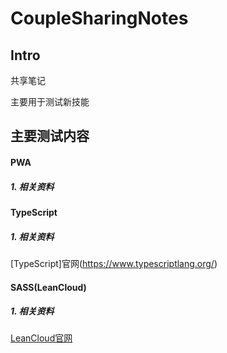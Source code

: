 # CoupleSharingNotes
## Intro
共享笔记

主要用于测试新技能

## 主要测试内容
#### PWA
##### 1. 相关资料

#### TypeScript
##### 1. 相关资料
[TypeScript]官网(https://www.typescriptlang.org/)

#### SASS(LeanCloud)
##### 1. 相关资料
[LeanCloud官网](https://leancloud.cn/)

